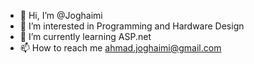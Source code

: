 - 👋 Hi, I’m @Joghaimi
- 👀 I’m interested in Programming and Hardware Design
- 🌱 I’m currently learning ASP.net
- 📫 How to reach me ahmad.joghaimi@gmail.com

<!---
Joghaimi/Joghaimi is a ✨ special ✨ repository because its `README.md` (this file) appears on your GitHub profile.
You can click the Preview link to take a look at your changes.
--->
